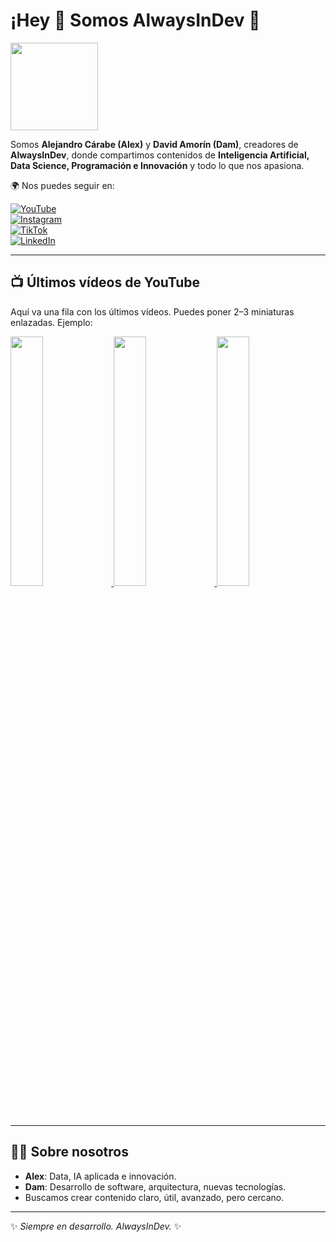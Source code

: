 # ¡Hey 👋 Somos AlwaysInDev 🚀

<!-- Imagen de perfil / logo -->
<img src="URL_DE_TU_IMAGEN_AQUI" width="140" align="center" />

Somos **Alejandro Cárabe (Alex)** y **David Amorín (Dam)**, creadores de **AlwaysInDev**, donde compartimos contenidos de **Inteligencia Artificial, Data Science, Programación e Innovación** y todo lo que nos apasiona.

🌍 Nos puedes seguir en:

[![YouTube](https://img.shields.io/badge/YouTube-AlwaysInDev-red?logo=youtube&logoColor=white)](https://www.youtube.com/@InDevAlways)  
[![Instagram](https://img.shields.io/badge/Instagram-@AlwaysInDev-E4405F?logo=instagram&logoColor=white)](https://www.instagram.com/alwaysindev/)  
[![TikTok](https://img.shields.io/badge/TikTok-@always_indev-black?logo=tiktok&logoColor=white)](https://www.tiktok.com/@always_indev)  
[![LinkedIn](https://img.shields.io/badge/LinkedIn-AlwaysInDev-0077B5?logo=linkedin&logoColor=white)](https://www.linkedin.com/company/106130404/)

---

## 📺 Últimos vídeos de YouTube

Aquí va una fila con los últimos vídeos. Puedes poner 2–3 miniaturas enlazadas. Ejemplo:

<a href="https://www.youtube.com/watch?v=VIDEO_ID_1">
  <img src="https://i.ytimg.com/vi/VIDEO_ID_1/maxresdefault.jpg" width="32%" />
</a>
<a href="https://www.youtube.com/watch?v=VIDEO_ID_2">
  <img src="https://i.ytimg.com/vi/VIDEO_ID_2/maxresdefault.jpg" width="32%" />
</a>
<a href="https://www.youtube.com/watch?v=VIDEO_ID_3">
  <img src="https://i.ytimg.com/vi/VIDEO_ID_3/maxresdefault.jpg" width="32%" />
</a>

---

## 🧑‍💻 Sobre nosotros

- **Alex**: Data, IA aplicada e innovación.   
- **Dam**: Desarrollo de software, arquitectura, nuevas tecnologías.  
- Buscamos crear contenido claro, útil, avanzado, pero cercano.

---

✨ *Siempre en desarrollo. AlwaysInDev.* ✨
